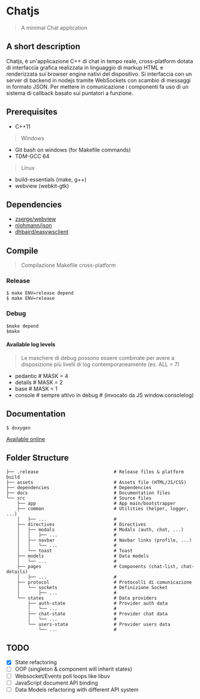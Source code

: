 # Chatjs
> A minimal Chat application

## A short description
Chatjs, è un'applicazione C++ di chat in tempo reale, cross-platform dotata di interfaccia grafica realizzata in linguaggio di markup HTML e renderizzata sui browser engine nativi del dispositivo. 
Si interfaccia con un server di backend in nodejs tramite WebSockets con scambio di messaggi in formato JSON.
Per mettere in comunicazione i componenti fa uso di un sistema di callback basato sui puntatori a funzione.

## Prerequisites
* C++11

> Windows
* Git bash on windows (for Makefile commands)
* TDM-GCC 64

> Linux
* build-essentials (make, g++)
* webview (webkit-gtk)

## Dependencies
* [zserge/webview](https://github.com/zserge/webview)
* [nlohmann/json](https://github.com/nlohmann/json)
* [dhbaird/easywsclient](https://github.com/dhbaird/easywsclient)

## Compile
> Compilazione Makefile cross-platform

### Release
```
$ make ENV=release depend
$ make ENV=release
```

### Debug
```
$make depend
$make
```

#### Available log levels
> Le maschere di debug possono essere combinate per avere a disposizione più livelli di log contemporaneamente (ex. ALL = 7)

+ pedantic          # MASK = 4
+ details           # MASK = 2
+ base              # MASK = 1  
+ console           # sempre attivo in debug 
                    # (invocato da JS window.consolelog)

## Documentation
```
$ doxygen
```
[Available online](https://guertz.github.io/chatjs-client/html/)

## Folder Structure
```
├── .release                            # Release files & platform build
├── assets                              # Assets file (HTML/JS/CSS)
├── dependencies                        # Dependencies
├── docs                                # Documentation files
└── src                                 # Source files
    ├── app                             # App main/bootstrapper
    ├── common                          # Utilities (helper, logger, ...)
    │   ├── ...                         #
    ├── directives                      # Directives
    │   ├── modals                      # Modals (auth, chat, ...)
    │   │   ├── ...                     #
    │   ├── navbar                      # Navbar links (profile, ...)
    │   │   └── ...                     #
    │   └── toast                       # Toast
    ├── models                          # Data models
    │   └── ...                         #
    ├── pages                           # Components (chat-list, chat-details)
    │   ├── ...                         #
    ├── protocol                        # Protocolli di comunicazione
    │   └── sockets                     # Definizione Socket 
    │       ├── ...                     #
    └── states                          # Data providers
        ├── auth-state                  # Provider auth data
        │   └── ...                     #       
        ├── chat-state                  # Provider chat data
        │   └── ...                     #
        └── users-state                 # Provider users data
            └── ...                     #
```
## TODO
- [x] State refactoring
- [ ] OOP (singleton & component will inherit states)
- [ ] Websocket/Events poll loops like libuv
- [ ] JavaScript document API binding
- [ ] Data Models refactoring with different API system